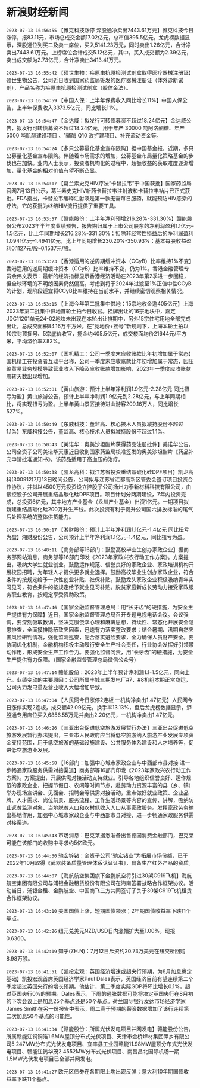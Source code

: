# 新浪财经新闻
`2023-07-13 16:56:55` 【雅克科技涨停 深股通净卖出7443.61万元】雅克科技今日涨停，报83.11元，市场总成交金额17.02亿元，总市值395.5亿元。龙虎榜数据显示，深股通位列买二及卖一席位，买入5141.23万元，同时卖出1.26亿元，合计净卖出7443.61万元。上榜席位合计成交5.12亿元，其中，买入成交额为2.39亿元，卖出成交额为2.73亿元，合计净卖出3413.41万元。

`2023-07-13 16:55:42` 【硕世生物：疟原虫抗原检测试剂盒取得医疗器械注册证】硕世生物公告，公司近日收到国家药监局签发的医疗器械注册证（体外诊断试剂），产品名称为疟原虫抗原检测试剂盒（胶体金法）。

`2023-07-13 16:54:59` 【中国人保：上半年保费收入同比增长11%】中国人保公告，上半年保费收入3373.5亿元，同比增长11%。

`2023-07-13 16:54:47` 【金达威：拟发行可转债募资不超过18.24亿元】金达威公告，拟发行可转债募资不超过18.24亿元，用于年产 30000 吨阿洛酮糖、年产 5000 吨肌醇建设项目 、1辅酶 Q10 改扩建项目、补充流动资金等。

`2023-07-13 16:54:24` 【多只公募量化基金宣布限购】据中国基金报，近期，多只公募量化基金宣布限购。伴随着市场需求的增加，公募基金布局量化策略基金的步伐也在加快。业内人士表示，投资者机构化的过程中，超额收益的获取难度逐渐增加，量化基金的相对价值有望不断凸显。

`2023-07-13 16:54:17` 【葛兰素史克HIV疗法“卡替拉韦”于中国获批】国家药监局官网7月13日公示，葛兰素史克HIV新药卡替拉韦注射液和卡替拉韦钠片已正式获批。FDA指出，卡替拉韦缓释注射液是第一款无需每日服药，就能预防HIV感染的疗法，它的获批为终结HIV流行提供了重要工具。

`2023-07-13 16:53:57` 【赣能股份：上半年净利预增216.28%-331.30%】赣能股份公布2023年半年度业绩预告，报告期归属于上市公司股东的净利润盈利1.1亿元–1.5亿元，比上年同期增长216.28%-331.30%；扣除非经常性损益后的净利润盈利1.0941亿元–1.4941亿元，比上年同期增长230.20%-350.93%；基本每股收益盈利0.1127元/股–0.1537元/股。

`2023-07-13 16:53:23` 【香港适用的逆周期缓冲资本（CCyB）比率维持1%不变】香港适用的逆周期缓冲资本（CCyB）比率维持不变，仍为1%。香港金融管理专员余伟文表示：最新的经济指标显示香港经济活动在2023年第2季进一步回稳，但全球环境的不明朗因素仍然偏高。考虑到将于2024年过渡至1%正值中性CCyB的计划，现阶段适宜将CCyB比率维持在当前水平，并继续密切观察相关情况。

`2023-07-13 16:53:15` 【上海今年第二批集中供地：15宗地收金逾405亿元】上海2023年第二批集中供地首轮土拍今日收官。挂牌出让的16宗地块中，嘉定JDC11201单元24-02地块未出现在本轮出让排期中，另外15宗住宅用地全部完成出让，总成交面积84.16万平方米。在“竞地价+摇号”新规则下，上海本轮土拍以10宗封顶摇号、5宗底价收官，揽金约405.5亿元，成交楼面均价21644元/平方米，平均溢价率7.82%。

`2023-07-13 16:52:07` 【国机精工：公司一季度末应收账款比年初增加属于常态】国机精工在投资者互动平台称，公司一季度末应收账款比年初增加属于常态，因压缩贸易业务规模导致营业收入下降及应收账款增加影响，2023年一季度应收账款周转天数出现增加。

`2023-07-13 16:52:01` 【黄山旅游：预计上半年净利润1.9亿元-2.28亿元 同比扭亏为盈】黄山旅游公告，预计上半年净利润1.9亿元到2.28亿元，与上年同期相比，将实现扭亏为盈。上半年黄山景区接待进山游客209.16万人，同比增长527%。

`2023-07-13 16:50:49` 【东威科技：董监高、核心技术人员拟减持股份不超过1.1%】东威科技公告，董监高、核心技术人员拟减持股份不超过1.1%。

`2023-07-13 16:50:43` 【美诺华：奥美沙坦酯片获得药品注册批件】美诺华公告，公司全资子公司美诺华天康近日收到国家药监局核准签发的奥美沙坦酯片《药品补充申请批准通知书》。该药品适用于高血压的治疗。

`2023-07-13 16:50:38` 【凯龙高科：拟江苏省投资重结晶碳化硅DPF项目】凯龙高科(300912)7月13日晚间公告，公司拟与江苏省江都高新区管委会签订项目投资合作协议，并拟以4500万元投资设立控股子公司扬州力泰新材料科技有限公司，由该控股子公司开展重结晶碳化硅DPF项目。项目计划分两期建设，7年内投资完成，总投资6亿元，其中地方产业基金（龙川产业基金）出资1亿元。一期项目拟新建重结晶碳化硅200万升生产线。此次投资有利于提升公司国六排放标准的尾气后处理系统的整体供货能力。

`2023-07-13 16:50:17` 【湘财股份：预计上半年净利润1.1亿元-1.4亿元 同比扭亏为盈】湘财股份公告，公司预计上半年净利润1.1亿元-1.4亿元，同比扭亏为盈。

`2023-07-13 16:48:11` 【商务部等16部门：鼓励高校毕业生创办家政企业】据商务部网站消息，商务部等16部门印发《2023年家政兴农行动工作方案》。方案提出，吸纳大学生就业创业。鼓励运作规范、信誉良好的家政企业、家政培训机构开展校园招聘，为年轻人才提供更多就业选择。鼓励高校毕业生创办家政企业，符合条件的按规定给予一次性创业补贴、社保补贴。鼓励龙头家政企业积极吸纳青年实习见习，符合条件的按规定给予就业见习补贴。脱贫家庭新成长劳动力接受家政服务职业教育，按规定享受资助政策。

`2023-07-13 16:47:46` 【国家金融监督管理总局：用“长牙齿”的硬措施，为安全生产提供有力保障】近日，国家金融监督管理总局召开专题电视电话会议。会议强调，要深刻吸取教训，坚决克服侥幸心理和麻痹思想，持续性、常态化开展安全隐患排查，全面摸排隐蔽致灾因素，迅速有力落实整改要求；结合暑期、汛期自然灾害风险研判情况，强化监测巡查，配合落实避险要求，全力确保人员财产安全。要协同优化机制，金融机构积极主动履行安全生产社会责任，行业协会发挥好引领带动作用，形成安全生产工作合力。要强化监督问责，用“长牙齿”的硬措施，为安全生产提供有力保障。（国家金融监督管理总局微信公众号）

`2023-07-13 16:47:14` 赣能股份：2023年上半年预计净利润1.1-1.5亿元，同向上升。业绩变动的主要原因：公司所属丰城三期发电厂#7、#8机组本期正常商运，公司火力发电量及营业收入大幅增加导致。

`2023-07-13 16:47:04` 【人民网今日涨停2连板 一机构净卖出1.47亿元】人民网今日涨停实现2连板，成交额42.09亿元，换手率13.13%，盘后龙虎榜数据显示，沪股通专用席位买入6856.55万元并卖出2.20亿元，一机构净卖出1.47亿元。

`2023-07-13 16:46:26` 【三亚出台促进低空旅游发展暂行办法】三亚出台促进低空旅游发展暂行办法提出，三亚市人民政府应当将低空旅游纳入旅游产业发展专项资金支持范围，用于低空旅游的基础设施建设、公共服务体系建设和人才培养等，促进低空旅游业发展。

`2023-07-13 16:45:58` 【16部门：加强中心城市家政企业与中西部市县对接 进一步畅通家政服务供需对接渠道】商务部等16部门印发《2023年家政兴农行动工作方案》。方案提出，开展供需对接活动支持就业。引导各地组织信誉良好、运作规范的家政企业，把握节假日、农闲等时间节点，赴劳动力资源丰富的县（乡、镇）举办现场宣讲会、见面会、招聘会等供需对接活动，重点做好就业政策、企业品牌、人才需求、岗位前景、服务流程、工作生活场景等内容的宣传、讲解，吸纳防止返贫监测对象、当地脱贫人口和农村低收入人口从事家政服务。发挥家政劳务输出基地作用，加强中心城市家政企业与中西部市县对接，进一步畅通家政服务供需对接渠道。

`2023-07-13 16:45:43` 市场消息：巴克莱据悉准备出售德国消费金融部门，巴克莱可能在该部门的收购中寻求约5亿欧元。

`2023-07-13 16:44:30` 驰宏锌锗：全资子公司“驰宏锗业”为拓展市场份额，已于2022年10月取得《武器装备质量管理体系认证证书》，具备生产红外产品的资质。

`2023-07-13 16:44:07` 【海航航空集团旗下金鹏航空将引进30架C919飞机】海航航空集团有限公司与浦银金融租赁股份有限公司在海南签署战略合作框架协议。活动当日，浦银金租、金鹏航空、中国商飞三方共同签订了关于30架C919飞机租赁合作框架协议。

`2023-07-13 16:43:10` 美国国债上涨，短期国债领涨；2年期国债收益率下跌11个基点。

`2023-07-13 16:42:26` 纽元兑美元NZD/USD日内涨幅扩大至1.00%，现报0.6360。

`2023-07-13 16:42:19` 知乎(ZH.N)：7月12日斥资约20.73万美元在纽交所回购8.98万股。

`2023-07-13 16:41:51` 【凯投宏观：英国经济增速或超央行预期，为8月加息奠定基础】凯投宏观首席英国经济学家Paul Dales表示，英国经济目前有望连续第二个季度超过英国央行的增长预期。他估计，第二季度实际GDP将环比增长0.1%，超过英国央行0%的预期。Dales表示，下周的通胀数据可能将决定英国央行在8月初的下次会议上是加息25个基点还是50个基点。荷兰国际银行发达市场经济学家James Smith在另一份报告中表示，周二高于预期的薪资数据增加了该行连续第二次加息50个基点的可能性。

`2023-07-13 16:41:34` 【赣能股份：所属光伏发电项目并网发电】赣能股份公告，所属赣能江铜铜箔1.6MW屋顶分布式光伏项目、天津市金桥焊材集团萍乡有限公司5.247MW分布式光伏发电项目、宜丰县工业园赣能11.98MW屋顶分布式光伏发电项目、赣能江钨华茂2.4552MW分布式光伏项目、南昌昌北国际机场一期1.5MW光伏发电项目已全部并网发电。

`2023-07-13 16:41:27` 欧元区债券在各期限上均出现反弹；意大利10年期国债收益率下跌11个基点。

